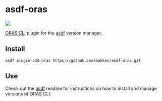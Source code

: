 # asdf-oras

![](https://github.com/makkes/asdf-oras/workflows/ci/badge.svg)

[ORAS CLI](https://github.com/oras-project/oras) plugin for the [asdf](https://github.com/asdf-vm/asdf) version manager.

## Install

```
asdf plugin-add oras https://github.com/makkes/asdf-oras.git
```

## Use

Check out the [asdf](https://github.com/asdf-vm/asdf) readme for instructions on how to install and manage versions of ORAS CLI.

